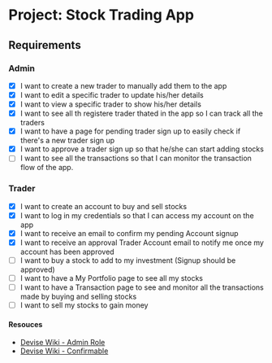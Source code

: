 # Project: Stock Trading App

## Requirements

### Admin

- [x] I want to create a new trader to manually add them to the app
- [x] I want to edit a specific trader to update his/her details
- [x] I want to view a specific trader to show his/her details
- [x] I want to see all th registere trader thated in the app so I can track all the traders
- [x] I want to have a page for pending trader sign up to easily check if there's a new trader sign up
- [x] I want to approve a trader sign up so that he/she can start adding stocks
- [ ] I want to see all the transactions so that I can monitor the transaction flow of the app.

### Trader

- [x] I want to create an account to buy and sell stocks
- [x] I want to log in my credentials so that I can access my account on the app
- [x] I want to receive an email to confirm my pending Account signup
- [x] I want to receive an approval Trader Account email to notify me once my account has been approved
- [ ] I want to buy a stock to add to my investment (Signup should be approved)
- [ ] I want to have a My Portfolio page to see all my stocks
- [ ] I want to have a Transaction page to see and monitor all the transactions made by buying and selling stocks
- [ ] I want to sell my stocks to gain money

#### Resouces

- [Devise Wiki - Admin Role](https://github.com/heartcombo/devise/wiki/How-To:-Add-an-Admin-Role)
- [Devise Wiki - Confirmable](https://github.com/heartcombo/devise/wiki/How-To:-Add-:confirmable-to-Users)
